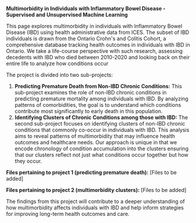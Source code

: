 **Multimorbidity in Individuals with Inflammatory Bowel Disease - Supervised and Unsupervised Machine Learning** 

This page explores multimorbidity in individuals with Inflammatory Bowel Disease (IBD) using health administrative data from ICES. The subset of IBD individuals is drawn from the Ontario Crohn's and Colitis Cohort, a comprehensive database tracking health outcomes in individuals with IBD in Ontario. We take a life-course perspective with such research, assessing decedents with IBD who died between 2010-2020 and looking back on their entire life to analyze how conditions occur 

The project is divided into two sub-projects:
  1. **Predicting Premature Death from Non-IBD Chronic Conditions:** This sub-project examines the role of non-IBD chronic conditions in predicting premature mortality among individuals with IBD. By analyzing patterns of comorbidities, the goal is to understand which conditions contribute most significantly to early death in this population.
  2. **Identifying Clusters of Chronic Conditions among those with IBD:** The second sub-project focuses on identifying clusters of non-IBD chronic conditions that commonly co-occur in individuals with IBD. This analysis aims to reveal patterns of multimorbidity that may influence health outcomes and healthcare needs. Our approach is unique in that we encode chronology of condition accumulation into the clusters ensuring that our clusters reflect not just what conditions occur together but how they occur. 

**Files pertaining to project 1 (predicting premature death):**
[Files to be added]

**Files pertaining to project 2 (multimorbidity clusters):**
[Files to be added]

The findings from this project will contribute to a deeper understanding of how multimorbidity affects individuals with IBD and help inform strategies for improving long-term health outcomes and care.
